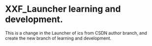 XXF_Launcher learning and development.
============
This is a change in the Launcher of ics from CSDN author branch, and create the new branch of learning and development.
